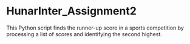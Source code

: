 # HunarInter_Assignment2
This Python script finds the runner-up score in a sports competition by processing a list of scores and identifying the second highest.
